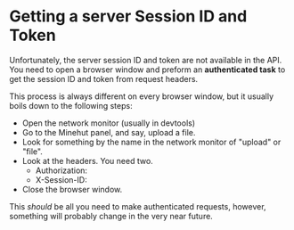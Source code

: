 # Getting a server Session ID and Token

Unfortunately, the server session ID and token are not available in the API. You need to open a browser window and preform an **authenticated task** to get the session ID and token from request headers.

This process is always different on every browser window, but it usually boils down to the following steps:

- Open the network monitor (usually in devtools)
- Go to the Minehut panel, and say, upload a file.
- Look for something by the name in the network monitor of "upload" or "file".
- Look at the headers. You need two.
  - Authorization: <token>
  - X-Session-ID: <sessionid>
- Close the browser window.

This *should* be all you need to make authenticated requests, however, something will probably change in the very near future.